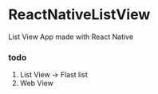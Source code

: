 # ReactNativeListView

List View App made with React Native

### todo
1. List View -> Flast list 
2. Web View